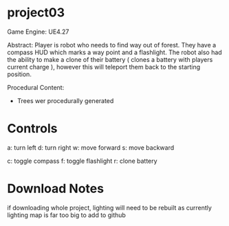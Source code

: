 # project03
Game Engine: UE4.27

Abstract: Player is robot who needs to find way out of forest. They have a compass HUD which marks a way point and a flashlight. 
The robot also had the ability to make a clone of their battery ( clones a battery with players current charge ), however this will teleport them back to the starting position.

Procedural Content: 
- Trees wer procedurally generated

# Controls 
a: turn left 
d: turn right 
w: move forward
s: move backward

c: toggle compass
f: toggle flashlight 
r: clone battery

# Download Notes

if downloading whole project, lighting will need to be rebuilt as currently lighting map is far too big to add to github
